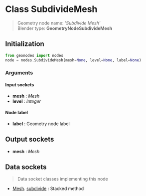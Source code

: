 
# Class SubdivideMesh

> Geometry node name: _'Subdivide Mesh'_<br>Blender type:  **GeometryNodeSubdivideMesh**

## Initialization


```python
from geonodes import nodes
node = nodes.SubdivideMesh(mesh=None, level=None, label=None)
```


### Arguments


#### Input sockets



- **mesh** : _Mesh_
- **level** : _Integer_



#### Node label



- **label** : Geometry node label



## Output sockets



- **mesh** : _Mesh_



## Data sockets

> Data socket classes implementing this node


- [Mesh](aaa). [subdivide](bbb) : Stacked method


